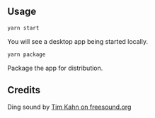 ## Usage

```bash
yarn start
```

You will see a desktop app being started locally.

```bash
yarn package
```

Package the app for distribution.

## Credits

Ding sound by [Tim Kahn on freesound.org](https://freesound.org/people/tim.kahn/sounds/91926/)
